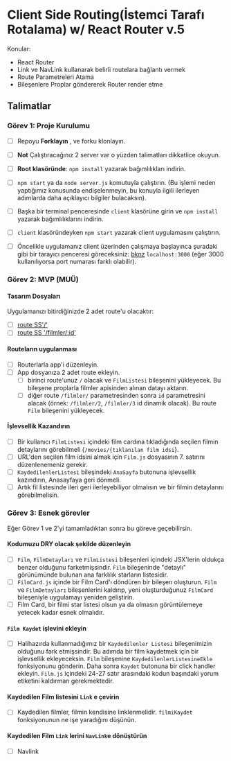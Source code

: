 # Client Side Routing(İstemci Tarafı Rotalama) w/ React Router v.5

Konular:

- React Router
- Link ve NavLink kullanarak belirli routelara bağlantı vermek
- Route Parametreleri Atama
- Bileşenlere Proplar göndererek Router render etme

## Talimatlar

### Görev 1: Proje Kurulumu

- [ ] Repoyu **Forklayın** , ve forku klonlayın.
- [ ] **Not** Çalıştıracağınız 2 server var o yüzden talimatları dikkatlice okuyun.
- [ ] **Root klasöründe**: `npm install` yazarak bağımlılıkları indirin.
- [ ] `npm start` ya da `node server.js` komutuyla çalıştırın. (Bu işlemi neden yaptığımız konusunda endişelenmeyin, bu konuyla ilgili ilerleyen adımlarda daha açıklayıcı bilgiler bulacaksın).
- [ ] Başka bir terminal penceresinde `client` klasörüne girin ve `npm install` yazarak bağımlılıklarını indirin.
- [ ] `client` klasöründeyken `npm start` yazarak client uygulamasını çalıştırın.

- [ ] Öncelikle uygulamanız client üzerinden çalışmaya başlayınca şuradaki gibi bir tarayıcı penceresi göreceksiniz: [bknz](./Assets/filmler-anasayfa.png) `localhost:3000` (eğer 3000 kullanılıyorsa port numarası farklı olabilir).

### Görev 2: MVP (MUÜ)

#### Tasarım Dosyaları

Uygulamanızı bitirdiğinizde 2 adet route'u olacaktır:

- [ ] [route SS'/'](./Assets/ilk-route.png)
- [ ] [route SS '/filmler/:id'](./Assets/ikinci-route.png)

#### Routeların uygulanması

- [ ] Routerlarla app'i düzenleyin.
- [ ] App dosyanıza 2 adet route ekleyin.
  - [ ] birinci route'unuz `/` olacak ve `FilmListesi` bileşenini yükleyecek. Bu bileşene proplarla filmler apisinden alınan datayı aktarın.
  - [ ] diğer route `/filmler/` parametresinden sonra `id` parametresini alacak (örnek: `/filmler/2`, `/filmler/3` id dinamik olacak). Bu route `Film` bileşenini yükleyecek.

#### İşlevsellik Kazandırın

- [ ] Bir kullanıcı `FilmListesi` içindeki film cardına tıkladığında seçilen filmin detaylarını görebilmeli {`/movies/{tıklanılan film idsi`}.
- [ ] URL'den seçilen film idsini almak için `Film.js` dosyasının 7. satırını düzenlenemeniz gerekir.
- [ ] `KaydedilenlerListesi` bileşindeki `AnaSayfa` butonuna işlevsellik kazındırın, Anasayfaya geri dönmeli.
- [ ] Artık fil listesinde ileri geri ilerleyebiliyor olmalısın ve bir filmin detaylarını görebilmelisin.

### Görev 3: Esnek görevler

Eğer Görev 1 ve 2'yi tamamladıktan sonra bu göreve geçebilirsin.

#### Kodumuzu DRY olacak şekilde düzenleyin

- [ ] `Film`, `FilmDetayları` ve `FilmListesi` bileşenleri içindeki JSX'lerin oldukça benzer olduğunu farketmişsindir. `Film` bileşeninde "detaylı" görünümünde bulunan ana farklılık starların listesidir.
- [ ] `FilmCard.js` içinde bir Film Card'ı döndüren bir bileşen oluşturun. `Film` ve `FilmDetayları` bileşenlerini kaldırıp, yeni oluşturduğunuz `FilmCard` bileşeniyle uygulamayı yeniden geliştirin.
- [ ] Film Card, bir filmi star listesi olsun ya da olmasın görüntülemeye yetecek kadar esnek olmalıdır.

#### `Film Kaydet` işlevini ekleyin

- [ ] Halihazırda kullanmadığımız bir `Kaydedilenler Listesi` bileşenimizin olduğunu fark etmişsindir. Bu adımda bir film kaydetmek için bir işlevsellik ekleyeceksin. `Film` bileşenine `KaydedilenlerListesineEkle` fonksiyonunu gönderin. Daha sonra `Kaydet` butonuna bir click handler ekleyin. `Film.js` içindeki 24-27 satır arasındaki kodun başındaki yorum etiketini kaldırman gerekmektedir.

#### Kaydedilen Film listesini `Link` e çevirin

- [ ] Kaydedilen filmler, filmin kendisine linklenmelidir. `filmiKaydet` fonksiyonunun ne işe yaradığını düşünün.

#### Kaydedilen Film `Link` lerini `NavLink`e dönüştürün

- [ ] Navlink
